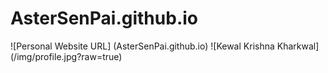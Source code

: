 AsterSenPai.github.io
=====================

![Personal Website URL] (AsterSenPai.github.io)
![Kewal Krishna Kharkwal] (/img/profile.jpg?raw=true)
